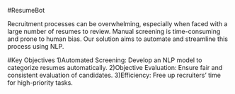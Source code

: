 #ResumeBot

Recruitment processes can be overwhelming, especially when faced with a large number of resumes to review. Manual screening is time-consuming and prone to human bias. Our solution aims to automate and streamline this process using NLP.

#Key Objectives
1)Automated Screening: Develop an NLP model to categorize resumes automatically.
2)Objective Evaluation: Ensure fair and consistent evaluation of candidates.
3)Efficiency: Free up recruiters’ time for high-priority tasks.

